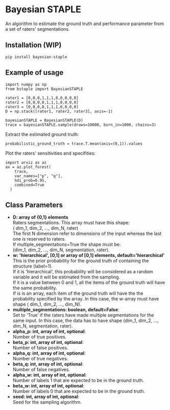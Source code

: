 # Bayesian STAPLE
An algorithm to estimate the ground truth and performance parameter from a set of raters' segmentations.

## Installation (WIP)

```
pip install bayesian-staple
```

## Example of usage

```
import numpy as np 
from bstaple import BayesianSTAPLE

rater1 = [0,0,0,1,1,1,0,0,0,0,0]
rater2 = [0,0,0,0,1,1,1,0,0,0,0]
rater3 = [0,0,0,0,1,1,1,0,0,0,0]
D = np.stack([rater1, rater2, rater3], axis=-1)

bayesianSTAPLE = BayesianSTAPLE(D)
trace = bayesianSTAPLE.sample(draws=10000, burn_in=1000, chains=3)
```
Extract the estimated ground truth:
```
probabilistic_ground_truth = trace.T.mean(axis=(0,1)).values
```
Plot the raters' sensitivities and specifities:
```
import arviz as az
ax = az.plot_forest(
    trace,
    var_names=["p", "q"],
    hdi_prob=0.95,
    combined=True
  ) 
```

## Class Parameters
- __D: array of {0,1} elements__  
    Raters segmentations. This array must have this shape:  
    ( dim_1, dim_2, ..., dim_N, rater)  
    The first N dimension refer to dimensions of the input whereas the last one is reserved to raters.  
    If multiple_segmentations=True the shape must be:  
    (dim_1, dim_2, ..., dim_N, segmentation, rater).  
- __w: 'hierarchical', [0,1] or array of [0,1] elements, default='hierarchical'__    
    This is the prior probability for the ground truth of containing the structure (label=1).  
    If it is 'hierarchical', this probability will be considered as a random variable and it will be  estimated from the sampling.  
    If it is a value between 0 and 1, all the items of the ground truth will have the same probability.  
    If is is an array, each item of the ground truth will have the the probability specified by the array. In this case, the w-array must have shape ( dim_1, dim_2, ..., dim_N).  
- __multiple_segmentations: boolean, default=False__:  
    Set to 'True' if the raters have made multiple segmentations for the same input. In this case, the data has to have shape (dim_1, dim_2, ..., dim_N, segmentation, rater).  
- __alpha_p: int, array of int, optional__:  
    Number of true positives.  
- __beta_p: int, array of int, optional__:  
    Number of false positives.  
- __alpha_q: int, array of int, optional__:  
    Number of true negatives.  
- __beta_q: int, array of int, optional__:  
    Number of false negatives.  
- __alpha_w: int, array of int, optional__:  
    Number of labels 1 that are expected to be in the ground truth.  
- __beta_w: int, array of int, optional__:  
    Number of labels 0 that are expected to be in the ground truth.  
- __seed: int, array of int, optional__:  
    Seed for the sampling algorithm.  



 

